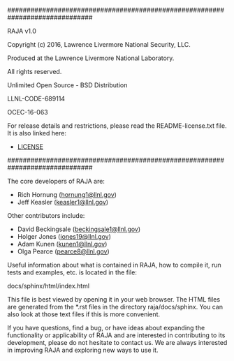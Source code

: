 
##############################################################################

RAJA v1.0

Copyright (c) 2016, Lawrence Livermore National Security, LLC.

Produced at the Lawrence Livermore National Laboratory.

All rights reserved.

Unlimited Open Source - BSD Distribution

LLNL-CODE-689114

OCEC-16-063

For release details and restrictions, please read the README-license.txt file.
It is also linked here:
- [LICENSE](./README-license.txt)

##############################################################################

The core developers of RAJA are:

  * Rich Hornung (hornung1@llnl.gov)
  * Jeff Keasler (keasler1@llnl.gov)

Other contributors include:

  * David Beckingsale (beckingsale1@llnl.gov)
  * Holger Jones (jones19@llnl.gov)
  * Adam Kunen (kunen1@llnl.gov)
  * Olga Pearce (pearce8@llnl.gov)

Useful information about what is contained in RAJA, how to compile it, 
run tests and examples, etc. is located in the file:

docs/sphinx/html/index.html

This file is best viewed by opening it in your web browser. The HTML
files are generated from the *.rst files in the directory raja/docs/sphinx.
You can also look at those text files if this is more convenient.

If you have questions, find a bug, or have ideas about expanding the
functionality or applicability of RAJA and are interested in contributing
to its development, please do not hesitate to contact us. We are always
interested in improving RAJA and exploring new ways to use it.

